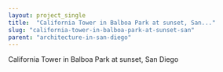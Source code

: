 ```yaml
---
layout: project_single
title:  "California Tower in Balboa Park at sunset, San..."
slug: "california-tower-in-balboa-park-at-sunset-san"
parent: "architecture-in-san-diego"
---
```

California Tower in Balboa Park at sunset, San Diego